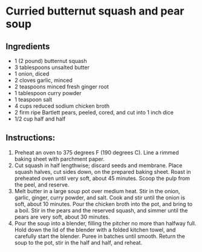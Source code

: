 Curried butternut squash and pear soup
===========

Ingredients
---------
 * 1 (2 pound) butternut squash
 * 3 tablespoons unsalted butter
 * 1 onion, diced
 * 2 cloves garlic, minced
 * 2 teaspoons minced fresh ginger root
 * 1 tablespoon curry powder
 * 1 teaspoon salt
 * 4 cups reduced sodium chicken broth
 * 2 firm ripe Bartlett pears, peeled, cored, and cut into 1 inch dice
 * 1/2 cup half and half

Instructions:
---------
 1. Preheat an oven to 375 degrees F (190 degrees C). Line a rimmed baking sheet with parchment paper.
 2. Cut squash in half lengthwise; discard seeds and membrane. Place squash halves, cut sides down, on the prepared baking sheet. Roast in preheated oven until very soft, about 45 minutes. Scoop the pulp from the peel, and reserve.
 3. Melt butter in a large soup pot over medium heat. Stir in the onion, garlic, ginger, curry powder, and salt. Cook and stir until the onion is soft, about 10 minutes. Pour the chicken broth into the pot, and bring to a boil.  Stir in the pears and the reserved squash, and simmer until the pears are very soft, about 30 minutes.
 4. Pour the soup into a blender, filling the pitcher no more than halfway full. Hold down the lid of the blender with a folded kitchen towel, and carefully start the blender. Puree in batches until smooth. Return the soup to the pot, stir in the half and half, and reheat.

